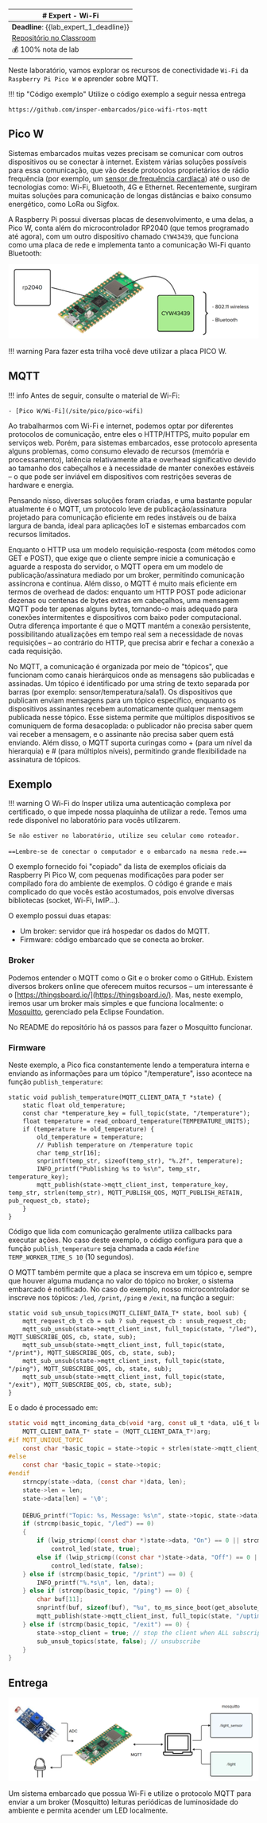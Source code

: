 | # Expert - Wi-Fi
| ------------------------------------------------------ |
| **Deadline**: {{lab_expert_1_deadline}}             |
| [Repositório no Classroom]({{lab_expert_1_classroom}}) |
| 💰 100% nota de lab                                    |

Neste laboratório, vamos explorar os recursos de conectividade `Wi-Fi` da `Raspberry Pi Pico W` e aprender sobre MQTT.

!!! tip "Código exemplo"
    Utilize o código exemplo a seguir nessa entrega
    
    https://github.com/insper-embarcados/pico-wifi-rtos-mqtt

## Pico W

Sistemas embarcados muitas vezes precisam se comunicar com outros dispositivos ou se conectar à internet. Existem várias soluções possíveis para essa comunicação, que vão desde protocolos proprietários de rádio frequência (por exemplo, um [sensor de frequência cardíaca](https://www.polar.com/br/sensores/sensor-de-frequencia-cardiaca/h9)) até o uso de tecnologias como: Wi-Fi, Bluetooth, 4G e Ethernet. Recentemente, surgiram muitas soluções para comunicação de longas distâncias e baixo consumo energético, como LoRa ou Sigfox.

A Raspberry Pi possui diversas placas de desenvolvimento, e uma delas, a Pico W, conta além do microcontrolador RP2040 (que temos programado até agora), com um outro dispositivo chamado `CYW43439`, que funciona como uma placa de rede e implementa tanto a comunicação Wi-Fi quanto Bluetooth:

![](imgs-com/pico-cyw.png)

!!! warning
Para fazer esta trilha você deve utilizar a placa PICO W.

## MQTT

!!! info
Antes de seguir, consulte o material de Wi-Fi:

```
- [Pico W/Wi-Fi](/site/pico/pico-wifi)
```

Ao trabalharmos com Wi-Fi e internet, podemos optar por diferentes protocolos de comunicação, entre eles o HTTP/HTTPS, muito popular em serviços web. Porém, para sistemas embarcados, esse protocolo apresenta alguns problemas, como consumo elevado de recursos (memória e processamento), latência relativamente alta e overhead significativo devido ao tamanho dos cabeçalhos e à necessidade de manter conexões estáveis – o que pode ser inviável em dispositivos com restrições severas de hardware e energia.

Pensando nisso, diversas soluções foram criadas, e uma bastante popular atualmente é o MQTT, um protocolo leve de publicação/assinatura projetado para comunicação eficiente em redes instáveis ou de baixa largura de banda, ideal para aplicações IoT e sistemas embarcados com recursos limitados.

Enquanto o HTTP usa um modelo requisição-resposta (com métodos como GET e POST), que exige que o cliente sempre inicie a comunicação e aguarde a resposta do servidor, o MQTT opera em um modelo de publicação/assinatura mediado por um broker, permitindo comunicação assíncrona e contínua. Além disso, o MQTT é muito mais eficiente em termos de overhead de dados: enquanto um HTTP POST pode adicionar dezenas ou centenas de bytes extras em cabeçalhos, uma mensagem MQTT pode ter apenas alguns bytes, tornando-o mais adequado para conexões intermitentes e dispositivos com baixo poder computacional. Outra diferença importante é que o MQTT mantém a conexão persistente, possibilitando atualizações em tempo real sem a necessidade de novas requisições – ao contrário do HTTP, que precisa abrir e fechar a conexão a cada requisição.

No MQTT, a comunicação é organizada por meio de "tópicos", que funcionam como canais hierárquicos onde as mensagens são publicadas e assinadas. Um tópico é identificado por uma string de texto separada por barras (por exemplo: sensor/temperatura/sala1). Os dispositivos que publicam enviam mensagens para um tópico específico, enquanto os dispositivos assinantes recebem automaticamente qualquer mensagem publicada nesse tópico. Esse sistema permite que múltiplos dispositivos se comuniquem de forma desacoplada: o publicador não precisa saber quem vai receber a mensagem, e o assinante não precisa saber quem está enviando. Além disso, o MQTT suporta curingas como + (para um nível da hierarquia) e # (para múltiplos níveis), permitindo grande flexibilidade na assinatura de tópicos.

## Exemplo

!!! warning
    O Wi-Fi do Insper utiliza uma autenticação complexa por certificado, o que impede nossa plaquinha de utilizar
    a rede. Temos uma rede disponível no laboratório para vocês utilizarem.

    Se não estiver no laboratório, utilize seu celular como roteador.

    ==Lembre-se de conectar o computador e o embarcado na mesma rede.==

O exemplo fornecido foi "copiado" da lista de exemplos oficiais da Raspberry Pi Pico W, com pequenas modificações para poder ser compilado fora do ambiente de exemplos. O código é grande e mais complicado do que vocês estão acostumados, pois envolve diversas bibliotecas (socket, Wi-Fi, lwIP...).

O exemplo possui duas etapas:

* Um broker: servidor que irá hospedar os dados do MQTT.
* Firmware: código embarcado que se conecta ao broker.

### Broker

Podemos entender o MQTT como o Git e o broker como o GitHub. Existem diversos brokers online que oferecem muitos recursos – um interessante é o [https://thingsboard.io/](https://thingsboard.io/). Mas, neste exemplo, iremos usar um broker mais simples e que funciona localmente: o [Mosquitto](https://mosquitto.org/), gerenciado pela Eclipse Foundation.

No README do repositório há os passos para fazer o Mosquitto funcionar.

### Firmware

Neste exemplo, a Pico fica constantemente lendo a temperatura interna e enviando as informações para um tópico "/temperature", isso acontece na função `publish_temperature`:

```
static void publish_temperature(MQTT_CLIENT_DATA_T *state) {
    static float old_temperature;
    const char *temperature_key = full_topic(state, "/temperature");
    float temperature = read_onboard_temperature(TEMPERATURE_UNITS);
    if (temperature != old_temperature) {
        old_temperature = temperature;
        // Publish temperature on /temperature topic
        char temp_str[16];
        snprintf(temp_str, sizeof(temp_str), "%.2f", temperature);
        INFO_printf("Publishing %s to %s\n", temp_str, temperature_key);
        mqtt_publish(state->mqtt_client_inst, temperature_key, temp_str, strlen(temp_str), MQTT_PUBLISH_QOS, MQTT_PUBLISH_RETAIN, pub_request_cb, state);
    }
}
```

Código que lida com comunicação geralmente utiliza callbacks para executar ações. No caso deste exemplo, o código configura para que a função `publish_temperature` seja chamada a cada `#define TEMP_WORKER_TIME_S 10` (10 segundos).

O MQTT também permite que a placa se inscreva em um tópico e, sempre que houver alguma mudança no valor do tópico no broker, o sistema embarcado é notificado. No caso do exemplo, nosso microcontrolador se inscreve nos tópicos: `/led`, `/print`, `/ping` e `/exit`, na função a seguir:

```
static void sub_unsub_topics(MQTT_CLIENT_DATA_T* state, bool sub) {
    mqtt_request_cb_t cb = sub ? sub_request_cb : unsub_request_cb;
    mqtt_sub_unsub(state->mqtt_client_inst, full_topic(state, "/led"), MQTT_SUBSCRIBE_QOS, cb, state, sub);
    mqtt_sub_unsub(state->mqtt_client_inst, full_topic(state, "/print"), MQTT_SUBSCRIBE_QOS, cb, state, sub);
    mqtt_sub_unsub(state->mqtt_client_inst, full_topic(state, "/ping"), MQTT_SUBSCRIBE_QOS, cb, state, sub);
    mqtt_sub_unsub(state->mqtt_client_inst, full_topic(state, "/exit"), MQTT_SUBSCRIBE_QOS, cb, state, sub);
}
```

E o dado é processado em:

```c
static void mqtt_incoming_data_cb(void *arg, const u8_t *data, u16_t len, u8_t flags) {
    MQTT_CLIENT_DATA_T* state = (MQTT_CLIENT_DATA_T*)arg;
#if MQTT_UNIQUE_TOPIC
    const char *basic_topic = state->topic + strlen(state->mqtt_client_info.client_id) + 1;
#else
    const char *basic_topic = state->topic;
#endif
    strncpy(state->data, (const char *)data, len);
    state->len = len;
    state->data[len] = '\0';

    DEBUG_printf("Topic: %s, Message: %s\n", state->topic, state->data);
    if (strcmp(basic_topic, "/led") == 0)
    {
        if (lwip_stricmp((const char *)state->data, "On") == 0 || strcmp((const char *)state->data, "1") == 0)
            control_led(state, true);
        else if (lwip_stricmp((const char *)state->data, "Off") == 0 || strcmp((const char *)state->data, "0") == 0)
            control_led(state, false);
    } else if (strcmp(basic_topic, "/print") == 0) {
        INFO_printf("%.*s\n", len, data);
    } else if (strcmp(basic_topic, "/ping") == 0) {
        char buf[11];
        snprintf(buf, sizeof(buf), "%u", to_ms_since_boot(get_absolute_time()) / 1000);
        mqtt_publish(state->mqtt_client_inst, full_topic(state, "/uptime"), buf, strlen(buf), MQTT_PUBLISH_QOS, MQTT_PUBLISH_RETAIN, pub_request_cb, state);
    } else if (strcmp(basic_topic, "/exit") == 0) {
        state->stop_client = true; // stop the client when ALL subscriptions are stopped
        sub_unsub_topics(state, false); // unsubscribe
    }
}
```

## Entrega

![](imgs/mqtt.png)

Um sistema embarcado que possua Wi-Fi e utilize o protocolo MQTT para enviar a um broker (Mosquitto) leituras periódicas de luminosidade do ambiente e permita acender um LED localmente.
